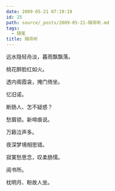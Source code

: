 ```yaml
---
date: 2009-05-21 07:19:19
id: 25
path: source/_posts/2009-05-21-隔帘听.md
tags:
  - 随笔
title: 隔帘听
---
```


远水隐轻舟淡，暮雨飘飘落。

桃花醉脸红如火。

透内阁霞衾，掩门倚坐。

忆旧诺。

断肠人、怎不疑惑？

愁眉锁。新啼痕说。

万籁泣声多。

夜深梦境相思错。

寂寞愁思念，叹柔肠懦。

阅书所。

枕明月、盼故人坐。